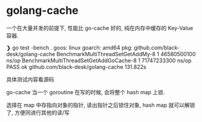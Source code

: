 # golang-cache

一个在大量并发的前提下, 性能比 go-cache 好的, 纯在内存中缓存的 Key-Value 容器.

❯ go test -bench .
goos: linux
goarch: amd64
pkg: github.com/black-desk/golang-cache
BenchmarkMultiThreadSetGetAddMy-8                      1        46580500100 ns/op
BenchmarkMultiThreadSetGetAddGoCache-8                 1        71747233300 ns/op
PASS
ok      github.com/black-desk/golang-cache      131.822s

具体测试内容看源码

go-cache 当一个 goroutine 在写的时候, 会将整个 hash map 上锁.

选择在 map 中存指向对象的指针, 读出指针之后锁住对象, hash map 就可以解锁了, 方便同进行其他的读/写

